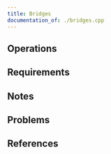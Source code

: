 ```yaml
---
title: Bridges
documentation_of: ./bridges.cpp
---
```


## Operations

## Requirements

## Notes

## Problems

## References
